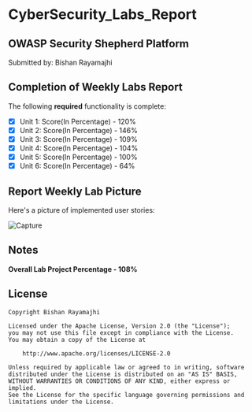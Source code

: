 # CyberSecurity_Labs_Report

## OWASP Security Shepherd Platform

Submitted by: Bishan Rayamajhi

## Completion of Weekly Labs Report

The following **required** functionality is complete:

* [x] Unit 1: Score(In Percentage) - 120%
* [x] Unit 2: Score(In Percentage) - 146%
* [x] Unit 3: Score(In Percentage) - 109%
* [x] Unit 4: Score(In Percentage) - 104%
* [x] Unit 5: Score(In Percentage) - 100%
* [x] Unit 6: Score(In Percentage) - 64%

## Report Weekly Lab Picture

Here's a picture of implemented user stories:

![Capture](https://user-images.githubusercontent.com/73560206/120075351-e7a1ac80-c06e-11eb-9b54-a55e3cf9afa3.PNG)


## Notes

**Overall Lab Project Percentage - 108%**


## License

    Copyright Bishan Rayamajhi

    Licensed under the Apache License, Version 2.0 (the "License");
    you may not use this file except in compliance with the License.
    You may obtain a copy of the License at

        http://www.apache.org/licenses/LICENSE-2.0

    Unless required by applicable law or agreed to in writing, software
    distributed under the License is distributed on an "AS IS" BASIS,
    WITHOUT WARRANTIES OR CONDITIONS OF ANY KIND, either express or implied.
    See the License for the specific language governing permissions and
    limitations under the License.
